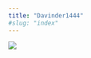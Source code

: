 ```yaml
---
title: "Davinder1444"
#slug: "index"
---
```


[![](/wp-content/2007/11/Davinder1444-300x225.jpg)](/wp-content/2007/11/Davinder1444.jpg)